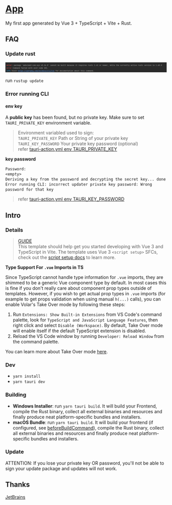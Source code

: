 # [App](https://github.com/DrAugus/augus-tauri/)

My first app generated by Vue 3 + TypeScript + Vite + Rust.

## FAQ

### Update rust

![img.png](./public/image/img.png)

run `rustup update`

### Error running CLI

#### env key

A **public key** has been found, but no private key. Make sure to set `TAURI_PRIVATE_KEY` environment variable.

> Environment variabled used to sign:  
`TAURI_PRIVATE_KEY`  Path or String of your private key  
`TAURI_KEY_PASSWORD`  Your private key password (optional)  
> refer [tauri-action.yml env TAURI_PRIVATE_KEY](./.github/workflows/tauri-action.yml)

**key password**

```text
Password:
<empty>
Deriving a key from the password and decrypting the secret key... done
Error running CLI: incorrect updater private key password: Wrong password for that key
```

> refer [tauri-action.yml env TAURI_KEY_PASSWORD](./.github/workflows/tauri-action.yml)

## Intro

### Details

> [GUIDE](https://tauri.app/v1/guides/getting-started/setup/vite)  
> This template should help get you started developing with Vue 3 and TypeScript in Vite. The template uses Vue 3 `<script setup>` SFCs, check out the [script setup docs](https://v3.vuejs.org/api/sfc-script-setup.html#sfc-script-setup) to learn more.

**Type Support For `.vue` Imports in TS**

Since TypeScript cannot handle type information for `.vue` imports, they are shimmed to be a generic Vue component type by default. In most cases this is fine if you don't really care about component prop types outside of templates. However, if you wish to get actual prop types in `.vue` imports (for example to get props validation when using manual `h(...)` calls), you can enable Volar's Take Over mode by following these steps:

1. Run `Extensions: Show Built-in Extensions` from VS Code's command palette, look for `TypeScript and JavaScript Language Features`, then right click and select `Disable (Workspace)`. By default, Take Over mode will enable itself if the default TypeScript extension is disabled.
2. Reload the VS Code window by running `Developer: Reload Window` from the command palette.

You can learn more about Take Over mode [here](https://github.com/johnsoncodehk/volar/discussions/471).

### Dev

- `yarn install`
- `yarn tauri dev`

### Building

- **Windows Installer**: run `yarn tauri build`. It will build your Frontend, compile the Rust binary, collect all external binaries and resources and finally produce neat platform-specific bundles and installers.
- **macOS Bundle**: run `yarn tauri build`. It will build your frontend (if configured, see [beforeBuildCommand](https://tauri.app/v1/api/config#buildconfig.beforebuildcommand)), compile the Rust binary, collect all external binaries and resources and finally produce neat platform-specific bundles and installers.

### Update

ATTENTION: If you lose your private key OR password, you'll not be able to sign your update package and updates will not work.

## Thanks

[JetBrains](https://www.jetbrains.com/community/opensource/#support)
